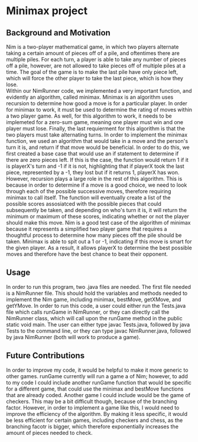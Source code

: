 # Minimax project
## Background and Motivation
Nim is a two-player mathematical game, in which two players alternate taking a certain amount of pieces off of a pile, and oftentimes there are multiple piles. For each turn, a player is able to take any number of pieces off a pile, however, are not allowed to take pieces off of multiple piles at a time. The goal of the game is to make the last pile have only piece left, which will force the other player to take the last piece, which is how they lose.  
Within our NimRunner code, we implemented a very important function, and evidently an algorithm, called minimax. Minimax is an algorithm uses recursion to determine how good a move is for a particular player. In order for minimax to work, it must be used to determine the rating of moves within a two player game. As well, for this algorithm to work, it needs to be implemeted for a zero-sum game, meaning one player must win and one player must lose. Finally, the last requierment for this algorithm is that the two players must take alternating turns. In order to implement the minimax function, we used an algorithm that would take in a move and the person's turn it is, and return if that move would be beneficial. In order to do this, we first created a base case that would use an if statement to determine if there are zero pieces left. If this is the case, the function would return 1 if it is playerX's turn and -1 if it is not, highlighting that if playerX took the last piece, represented by a -1, they lost but if it returns 1, playerX has won. However, recursion plays a large role in the rest of this algorithm. This is because in order to determine if a move is a good choice, we need to look through each of the possible successive moves, therefore requiring minimax to call itself. The function will eventually create a list of the possible scores assosiatced with the possible pieces that could subsequently be taken, and depending on who's turn it is, it will return the minimum or maximum of these scores, indicating whether or not the player should make this move. 
Nim is a good test case of the algorithm of minimax because it represents a simplified two player game that requires a thoughtful process to determine how many pieces off the pile should be taken. Minimax is able to spit out a 1 or -1, indicating if this move is smart for the given player. As a result, it allows playerX to determine the best possible moves and therefore have the best chance to beat their opponent.
 
## Usage
In order to run this program, two .java files are needed. The first file needed is a NimRunner file. This should hold the variables and methods needed to implement the Nim game, including minimax, bestMove, getXMove, and getYMove. In order to run this code, a user could either run the Tests.java file which calls runGame in NimRunner, or they can directly call the NimRunner class, which will call upon the runGame method in the public static void main. The user can either type javac Tests.java, followed by java Tests to the command line, or they can type javac NimRunner.java, followed by java NimRunner (both will work to produce a game). 

## Future Contributions
In order to improve my code, it would be helpful to make it more generic to other games. runGame currently will run a game a of Nim; however, to add to my code I could include another runGame function that would be specific for a different game, that could use the minimax and bestMove functions that are already coded. Another game I could include would be the game of checkers. This may be a bit difficult though, because of the branching factor. However, in order to implement a game like this, I would need to improve the efficiency of the algorithm. By making it less specific, it would be less efficient for certain games, including checkers and chess, as the branching facotr is bigger, which therefore exponentially increases the amount of pieces needed to check. 


